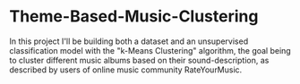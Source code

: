 # Theme-Based-Music-Clustering
In this project I'll be building both a dataset and an unsupervised classification model with the "k-Means Clustering" algorithm, the goal being to cluster different music albums based on their sound-description, as described by users of online music community RateYourMusic.
